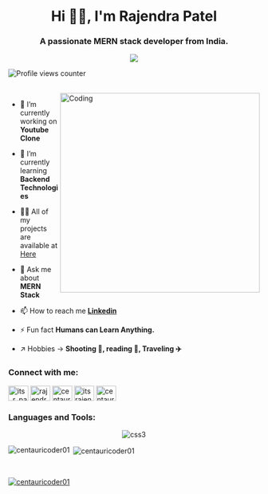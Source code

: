 <h1 align="center">Hi 👨‍💻, I'm Rajendra Patel</h1>


<h3 align="center">A passionate MERN stack developer from India.</h3>

<p align="center">
  <a href="https://github.com/DenverCoder1/readme-typing-svg">
    <img src="https://readme-typing-svg.demolab.com/?lines= I am a Full-stack%20web%20developer 🏻‍💻;I am interested in Coding awesome websites♂️♂️;Curious%20to%20learn%20new%20things !&font=Fira%20Code&center=true&width=440&height=45&color=#37bcf7&vCenter=true&size=22&pause=1000"></a>
</p>

![Profile views counter](https://komarev.com/ghpvc/?username=centauricoder01&&style=flat-square)

<br/>
<img align="right" alt="Coding" width="400" src="https://camo.githubusercontent.com/cae12fddd9d6982901d82580bdf321d81fb299141098ca1c2d4891870827bf17/68747470733a2f2f6d69726f2e6d656469756d2e636f6d2f6d61782f313336302f302a37513379765349765f7430696f4a2d5a2e676966" />

- 🔭 I’m currently working on **Youtube Clone**

- 🌱 I’m currently learning **Backend Technologies**

- 👨‍💻 All of my projects are available at <a href="https://github.com/centauricoder01?tab=repositories">Here</a>

- 💬 Ask me about **MERN Stack**

- 📫 How to reach me **<a href="https://www.linkedin.com/in/rajendra01/">Linkedin </a>**

- ⚡ Fun fact **Humans can Learn Anything.**

- ↗️ Hobbies ->  **Shooting 🔫, reading 📖, Traveling ✈️**

<h3 align="left">Connect with me:</h3>
<p align="left">
<a href="https://twitter.com/its_r_patel" target="blank"><img align="center" src="https://raw.githubusercontent.com/rahuldkjain/github-profile-readme-generator/master/src/images/icons/Social/twitter.svg" alt="its_r_patel" height="30" width="40" /></a>
<a href="https://linkedin.com/in/rajendra01" target="blank"><img align="center" src="https://raw.githubusercontent.com/rahuldkjain/github-profile-readme-generator/master/src/images/icons/Social/linked-in-alt.svg" alt="rajendra01" height="30" width="40" /></a>
<a href="https://codesandbox.com/centauricoder01" target="blank"><img align="center" src="https://raw.githubusercontent.com/rahuldkjain/github-profile-readme-generator/master/src/images/icons/Social/codesandbox.svg" alt="centauricoder01" height="30" width="40" /></a>
<a href="https://www.hackerrank.com/itsrajendrapatel" target="blank"><img align="center" src="https://raw.githubusercontent.com/rahuldkjain/github-profile-readme-generator/master/src/images/icons/Social/hackerrank.svg" alt="itsrajendrapatel" height="30" width="40" /></a>
<a href="https://www.leetcode.com/centauricoder" target="blank"><img align="center" src="https://raw.githubusercontent.com/rahuldkjain/github-profile-readme-generator/master/src/images/icons/Social/leet-code.svg" alt="centauricoder" height="30" width="40" /></a>
</p>

<h3 align="left">Languages and Tools:</h3>
<p align="center">
    <img src="https://user-images.githubusercontent.com/82999542/132934744-131c1891-4a4f-4e88-a64a-36720ad7470b.png" alt="css3"/>   
 </p>
<p><img align="left" src="https://github-readme-stats.vercel.app/api/top-langs?username=centauricoder01&show_icons=true&locale=en&layout=compact" alt="centauricoder01" /></p>

<p>&nbsp;<img align="center" src="https://github-readme-stats.vercel.app/api?username=centauricoder01&show_icons=true&locale=en" alt="centauricoder01" /></p>
<br/>
<p align="left"> <a href="https://github.com/ryo-ma/github-profile-trophy"><img src="https://github-profile-trophy.vercel.app/?username=centauricoder01" alt="centauricoder01" /></a> </p>

